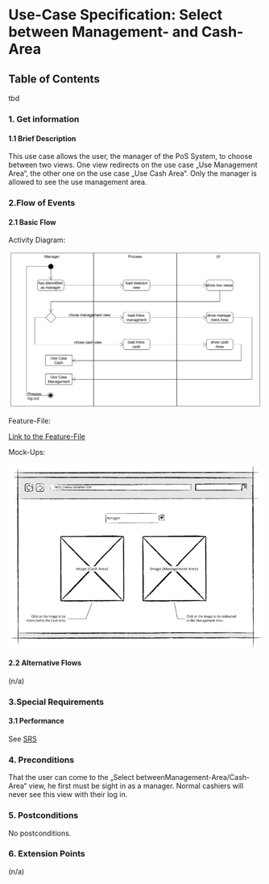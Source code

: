 # Use-Case Specification: Select between Management- and Cash- Area
## Table of Contents
tbd    

### 1. Get information

#### 1.1 Brief Description

This use case allows the user, the manager of the PoS System, to choose between two views. 
One view redirects on the use case „Use Management Area“, the other one on the use case „Use Cash Area“. 
Only the manager is allowed to see the use management area.

### 2.Flow of Events

#### 2.1 Basic Flow

Activity Diagram: 

![flow for selling process][flow]

Feature-File:

[Link to the Feature-File][feature]

Mock-Ups:

![Link to Mock-Ups][mockup1]

#### 2.2 Alternative Flows

(n/a)

### 3.Special Requirements

#### 3.1 Performance
See [SRS]


### 4. Preconditions

That the user can come to the „Select betweenManagement-Area/Cash-Area“ view, 
he first must be sight in as a manager. Normal cashiers will never see this view with their log in.
 
### 5. Postconditions

No postconditions.

### 6. Extension Points
(n/a)

<!-- Link definitions -->
[feature]: https://github.com/PosSystems/pos/blob/master/pos/features/chooseManageAndCash.feature
[flow]: https://github.com/PosSystems/pos/blob/master/useCase/flowChart/useCaseSelectBetweenMandC.PNG
[SRS]: https://github.com/PosSystems/pos/blob/master/SRS.md
[mockup1]:https://github.com/PosSystems/pos/blob/master/useCase/mockUp/UseCaseSelectBetweenMandC.png
